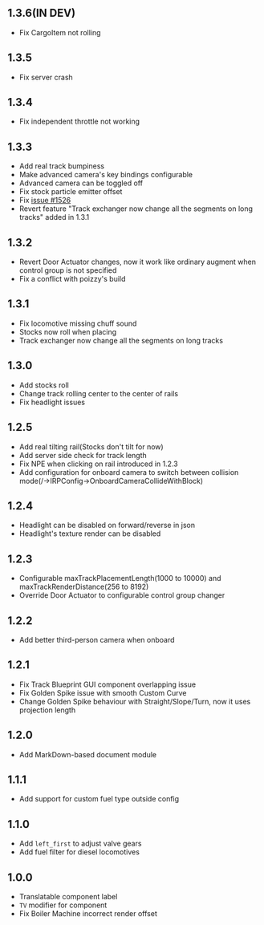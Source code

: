 ## 1.3.6(IN DEV)
* Fix CargoItem not rolling

## 1.3.5
* Fix server crash

## 1.3.4
* Fix independent throttle not working

## 1.3.3
* Add real track bumpiness
* Make advanced camera's key bindings configurable
* Advanced camera can be toggled off
* Fix stock particle emitter offset
* Fix [issue #1526](https://github.com/TeamOpenIndustry/ImmersiveRailroading/issues/1526)
* Revert feature "Track exchanger now change all the segments on long tracks" added in 1.3.1

## 1.3.2
* Revert Door Actuator changes, now it work like ordinary augment when control group is not specified
* Fix a conflict with poizzy's build

## 1.3.1
* Fix locomotive missing chuff sound
* Stocks now roll when placing
* Track exchanger now change all the segments on long tracks

## 1.3.0
* Add stocks roll
* Change track rolling center to the center of rails
* Fix headlight issues

## 1.2.5
* Add real tilting rail(Stocks don't tilt for now)
* Add server side check for track length
* Fix NPE when clicking on rail introduced in 1.2.3
* Add configuration for onboard camera to switch between collision mode(/→IRPConfig→OnboardCameraCollideWithBlock)

## 1.2.4
* Headlight can be disabled on forward/reverse in json
* Headlight's texture render can be disabled

## 1.2.3
* Configurable maxTrackPlacementLength(1000 to 10000) and maxTrackRenderDistance(256 to 8192)
* Override Door Actuator to configurable control group changer

## 1.2.2
* Add better third-person camera when onboard

## 1.2.1
* Fix Track Blueprint GUI component overlapping issue
* Fix Golden Spike issue with smooth Custom Curve
* Change Golden Spike behaviour with Straight/Slope/Turn, now it uses projection length

## 1.2.0
* Add MarkDown-based document module

## 1.1.1
* Add support for custom fuel type outside config

## 1.1.0
* Add `left_first` to adjust valve gears
* Add fuel filter for diesel locomotives

## 1.0.0
* Translatable component label
* `TV` modifier for component
* Fix Boiler Machine incorrect render offset